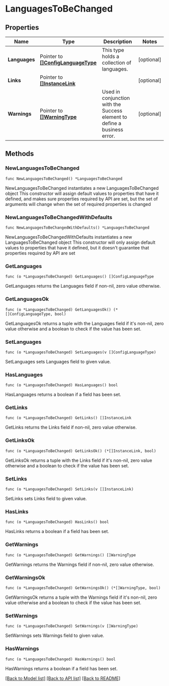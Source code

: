 # LanguagesToBeChanged

## Properties

Name | Type | Description | Notes
------------ | ------------- | ------------- | -------------
**Languages** | Pointer to [**[]ConfigLanguageType**](ConfigLanguageType.md) | This type holds a collection of languages. | [optional] 
**Links** | Pointer to [**[]InstanceLink**](InstanceLink.md) |  | [optional] 
**Warnings** | Pointer to [**[]WarningType**](WarningType.md) | Used in conjunction with the Success element to define a business error. | [optional] 

## Methods

### NewLanguagesToBeChanged

`func NewLanguagesToBeChanged() *LanguagesToBeChanged`

NewLanguagesToBeChanged instantiates a new LanguagesToBeChanged object
This constructor will assign default values to properties that have it defined,
and makes sure properties required by API are set, but the set of arguments
will change when the set of required properties is changed

### NewLanguagesToBeChangedWithDefaults

`func NewLanguagesToBeChangedWithDefaults() *LanguagesToBeChanged`

NewLanguagesToBeChangedWithDefaults instantiates a new LanguagesToBeChanged object
This constructor will only assign default values to properties that have it defined,
but it doesn't guarantee that properties required by API are set

### GetLanguages

`func (o *LanguagesToBeChanged) GetLanguages() []ConfigLanguageType`

GetLanguages returns the Languages field if non-nil, zero value otherwise.

### GetLanguagesOk

`func (o *LanguagesToBeChanged) GetLanguagesOk() (*[]ConfigLanguageType, bool)`

GetLanguagesOk returns a tuple with the Languages field if it's non-nil, zero value otherwise
and a boolean to check if the value has been set.

### SetLanguages

`func (o *LanguagesToBeChanged) SetLanguages(v []ConfigLanguageType)`

SetLanguages sets Languages field to given value.

### HasLanguages

`func (o *LanguagesToBeChanged) HasLanguages() bool`

HasLanguages returns a boolean if a field has been set.

### GetLinks

`func (o *LanguagesToBeChanged) GetLinks() []InstanceLink`

GetLinks returns the Links field if non-nil, zero value otherwise.

### GetLinksOk

`func (o *LanguagesToBeChanged) GetLinksOk() (*[]InstanceLink, bool)`

GetLinksOk returns a tuple with the Links field if it's non-nil, zero value otherwise
and a boolean to check if the value has been set.

### SetLinks

`func (o *LanguagesToBeChanged) SetLinks(v []InstanceLink)`

SetLinks sets Links field to given value.

### HasLinks

`func (o *LanguagesToBeChanged) HasLinks() bool`

HasLinks returns a boolean if a field has been set.

### GetWarnings

`func (o *LanguagesToBeChanged) GetWarnings() []WarningType`

GetWarnings returns the Warnings field if non-nil, zero value otherwise.

### GetWarningsOk

`func (o *LanguagesToBeChanged) GetWarningsOk() (*[]WarningType, bool)`

GetWarningsOk returns a tuple with the Warnings field if it's non-nil, zero value otherwise
and a boolean to check if the value has been set.

### SetWarnings

`func (o *LanguagesToBeChanged) SetWarnings(v []WarningType)`

SetWarnings sets Warnings field to given value.

### HasWarnings

`func (o *LanguagesToBeChanged) HasWarnings() bool`

HasWarnings returns a boolean if a field has been set.


[[Back to Model list]](../README.md#documentation-for-models) [[Back to API list]](../README.md#documentation-for-api-endpoints) [[Back to README]](../README.md)


